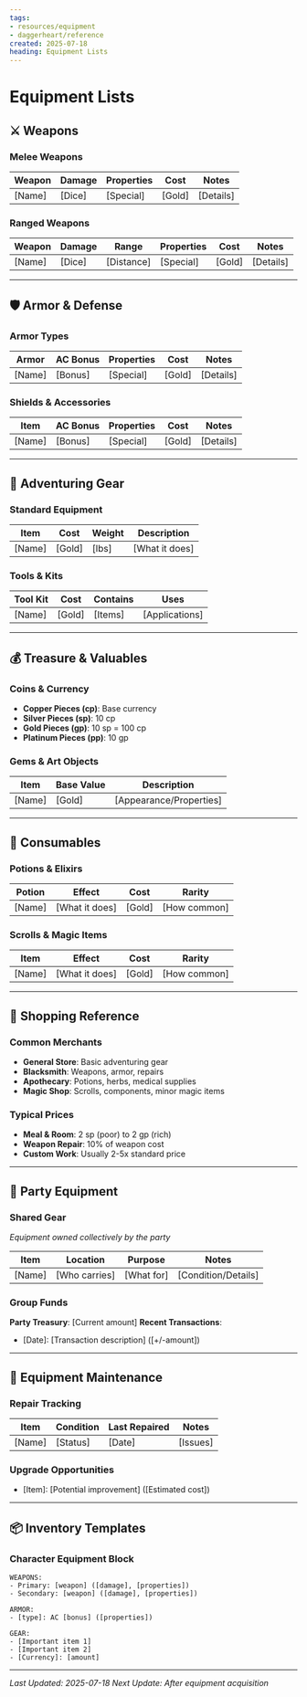 ```yaml
---
tags:
- resources/equipment
- daggerheart/reference
created: 2025-07-18
heading: Equipment Lists
---
```


# Equipment Lists

## ⚔️ Weapons

### Melee Weapons
| Weapon | Damage | Properties | Cost | Notes |
|--------|--------|------------|------|-------|
| [Name] | [Dice] | [Special] | [Gold] | [Details] |

### Ranged Weapons  
| Weapon | Damage | Range | Properties | Cost | Notes |
|--------|--------|-------|------------|------|-------|
| [Name] | [Dice] | [Distance] | [Special] | [Gold] | [Details] |

---

## 🛡️ Armor & Defense

### Armor Types
| Armor | AC Bonus | Properties | Cost | Notes |
|-------|----------|------------|------|-------|
| [Name] | [Bonus] | [Special] | [Gold] | [Details] |

### Shields & Accessories
| Item | AC Bonus | Properties | Cost | Notes |
|------|----------|------------|------|-------|
| [Name] | [Bonus] | [Special] | [Gold] | [Details] |

---

## 🎒 Adventuring Gear

### Standard Equipment
| Item | Cost | Weight | Description |
|------|------|--------|-------------|
| [Name] | [Gold] | [lbs] | [What it does] |

### Tools & Kits
| Tool Kit | Cost | Contains | Uses |
|----------|------|---------|------|
| [Name] | [Gold] | [Items] | [Applications] |

---

## 💰 Treasure & Valuables

### Coins & Currency
- **Copper Pieces (cp)**: Base currency
- **Silver Pieces (sp)**: 10 cp
- **Gold Pieces (gp)**: 10 sp = 100 cp
- **Platinum Pieces (pp)**: 10 gp

### Gems & Art Objects
| Item | Base Value | Description |
|------|------------|-------------|
| [Name] | [Gold] | [Appearance/Properties] |

---

## 🧪 Consumables

### Potions & Elixirs
| Potion | Effect | Cost | Rarity |
|--------|--------|------|-------|
| [Name] | [What it does] | [Gold] | [How common] |

### Scrolls & Magic Items
| Item | Effect | Cost | Rarity |
|------|--------|------|-------|
| [Name] | [What it does] | [Gold] | [How common] |

---

## 🏪 Shopping Reference

### Common Merchants
- **General Store**: Basic adventuring gear
- **Blacksmith**: Weapons, armor, repairs
- **Apothecary**: Potions, herbs, medical supplies
- **Magic Shop**: Scrolls, components, minor magic items

### Typical Prices
- **Meal & Room**: 2 sp (poor) to 2 gp (rich)
- **Weapon Repair**: 10% of weapon cost
- **Custom Work**: Usually 2-5x standard price

---

## 🎁 Party Equipment

### Shared Gear
*Equipment owned collectively by the party*

| Item | Location | Purpose | Notes |
|------|----------|---------|-------|
| [Name] | [Who carries] | [What for] | [Condition/Details] |

### Group Funds
**Party Treasury**: [Current amount]
**Recent Transactions**:
- [Date]: [Transaction description] ([+/-amount])

---

## 🔧 Equipment Maintenance

### Repair Tracking
| Item | Condition | Last Repaired | Notes |
|------|-----------|---------------|-------|
| [Name] | [Status] | [Date] | [Issues] |

### Upgrade Opportunities
- [Item]: [Potential improvement] ([Estimated cost])

---

## 📦 Inventory Templates

### Character Equipment Block
```
WEAPONS:
- Primary: [weapon] ([damage], [properties])
- Secondary: [weapon] ([damage], [properties])

ARMOR:
- [type]: AC [bonus] ([properties])

GEAR:
- [Important item 1]
- [Important item 2]
- [Currency]: [amount]
```

---

*Last Updated: 2025-07-18*
*Next Update: After equipment acquisition*